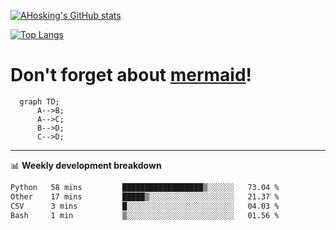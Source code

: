 [![AHosking's GitHub stats](https://github-readme-stats.vercel.app/api?username=ahosking&count_private=true&show_icons=true&theme=onedark&hide_rank=true&include_all_commits=true)](https://github.com/ahosking)

[![Top Langs](https://github-readme-stats.vercel.app/api/top-langs/?username=ahosking&layout=compact&theme=onedark)](https://github.com/ahosking)


# Don't forget about [mermaid](https://github.blog/2022-02-14-include-diagrams-markdown-files-mermaid/)!

```mermaid
  graph TD;
      A-->B;
      A-->C;
      B-->D;
      C-->D;
```
-------

📊 **Weekly development breakdown**

<!--START_SECTION:waka-->

```txt
Python   58 mins         ██████████████████▒░░░░░░   73.04 %
Other    17 mins         █████▒░░░░░░░░░░░░░░░░░░░   21.37 %
CSV      3 mins          █░░░░░░░░░░░░░░░░░░░░░░░░   04.03 %
Bash     1 min           ▒░░░░░░░░░░░░░░░░░░░░░░░░   01.56 %
```

<!--END_SECTION:waka-->
